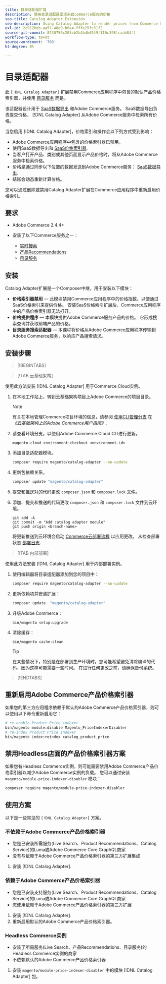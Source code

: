```yaml
---
title: 目录适配器扩展
description: 使用目录适配器呈现来自Commerce服务的价格
seo-title: Catalog Adapter Extension
seo-description: Using Catalog Adapter to render prices from Commerce Services
exl-id: 2c9120eb-aa51-48e9-b6a4-fffe25fc31f2
source-git-commit: 8230756c203cb2b4bdb4949f116c398fcaab84ff
workflow-type: tm+mt
source-wordcount: '708'
ht-degree: 0%

---
```


# 目录适配器

此 `[!DNL Catalog Adapter]` 扩展禁用Commerce应用程序中包含的默认产品价格索引器，并使用 [目录服务](../catalog-service/overview.md) 而是。

该适配器设计用于 [SaaS数据导出](../data-export/overview.md) 和Adobe Commerce服务。 SaaS数据导出负责提交价格， [!DNL Catalog Adapter] 从Adobe Commerce服务中检索所有价格。

当您启用 [!DNL Catalog Adapter]，价格索引和操作会以下列方式受到影响：

- Adobe Commerce应用程序中包含的价格索引器已禁用。
- 使用SaaS数据导出和 [SaaS价格索引器](price-indexing.md).
- 当客户打开产品、类别或其他页面显示产品价格时，将从Adobe Commerce服务中检索价格。
- 价格是通过同步以下位置的数据发送到Adobe Commerce服务： [SaaS数据导出](../data-export/overview.md).
- 结账会动态重新计算价格。

您可以通过删除或禁用Catalog Adapter扩展在Commerce应用程序中重新启用价格索引。

## 要求

- Adobe Commerce 2.4.4+
- 安装了以下Commerce服务之一：

   - [实时搜索](../live-search/install.md)
   - [产品Recommendations](../product-recommendations/install-configure.md)
   - [目录服务](../catalog-service/installation.md)

## 安装

Catalog Adapter扩展是一个Composer中继，用于安装以下模块：

- **价格索引器禁用** — 此模块禁用Commerce应用程序中的价格指数，以便通过SaaS价格索引来提供价格。 安装SaaS价格索引扩展后，Commerce应用程序中的产品价格索引器无法打开。
- **价格提供程序** — 本模块提供Adobe Commerce服务产品的价格。 它形成搜索查询并获取前端产品的价格。
- **目录服务搜索适配器** — 本课程将价格从Adobe Commerce应用程序传输到Adobe Commerce服务，以响应产品搜索请求。

## 安装步骤

>[!BEGINTABS]

>[!TAB 云基础架构]

使用此方法安装 [!DNL Catalog Adapter] 用于Commerce Cloud实例。

1. 在本地工作站上，转到云基础架构项目上Adobe Commerce的项目目录。

   >[!NOTE]
   >
   >有关在本地管理Commerce项目环境的信息，请参阅 [使用CLI管理分支](https://experienceleague.adobe.com/en/docs/commerce-cloud-service/user-guide/develop/cli-branches) 在 _《云基础架构上的Adobe Commerce用户指南》_.

1. 请查看环境分支，以使用Adobe Commerce Cloud CLI进行更新。

   ```shell
   magento-cloud environment:checkout <environment-id>
   ```

1. 添加目录适配器模块。

   ```bash
   composer require magento/catalog-adapter --no-update
   ```

1. 更新包依赖关系。

   ```bash
   composer update "magento/catalog-adapter"
   ```

1. 提交和推送对的代码更改 `composer.json` 和 `composer.lock` 文件。

1. 添加、提交和推送的代码更改 `composer.json` 和 `composer.lock` 文件到云环境。

   ```shell
   git add -A
   git commit -m "Add catalog adapter module"
   git push origin <branch-name>
   ```

   将更新推送到云环境会启动 [Commerce云部署流程](https://experienceleague.adobe.com/en/docs/commerce-cloud-service/user-guide/develop/deploy/process) 以应用更改。 从检查部署状态 [部署日志](https://experienceleague.adobe.com/en/docs/commerce-cloud-service/user-guide/develop/test/log-locations#deploy-log).

>[!TAB 内部部署]

使用此方法安装 [!DNL Catalog Adapter] 用于内部部署实例。

1. 使用编辑器将目录适配器添加到您的项目中：

   ```bash
   composer require magento/catalog-adapter --no-update
   ```

1. 更新依赖项并安装扩展：

   ```bash
   composer update  "magento/catalog-adapter"
   ```

1. 升级Adobe Commerce：

   ```bash
   bin/magento setup:upgrade
   ```

1. 清除缓存：

   ```bash
   bin/magento cache:clean
   ```

   >[!TIP]
   >
   >在某些情况下，特别是在部署到生产环境时，您可能希望避免清除编译的代码，因为这样可能需要一些时间。 在进行任何更改之前，请确保备份系统。

>[!ENDTABS]


## 重新启用Adobe Commerce产品价格索引器

如果您的第三方应用程序依赖于默认的Adobe Commerce产品价格索引器，则可以使用以下命令重新启用它：

```bash
# re-enable Product Price indexer
bin/magento module:disable Magento_PriceIndexerDisabler
# re-index Product Price indexer
bin/magento index:reindex catalog_product_price
```

## 禁用Headless店面的产品价格索引器方案

如果您有Headless Commerce实例，则可能需要禁用Adobe Commerce产品价格索引器以减少Adobe Commerce实例的负载。 您可以通过安装 `magento/module-price-indexer-disabler` 模块：

```bash
composer require magento/module-price-indexer-disabler
```

## 使用方案

以下是一些常见的 `[!DNL Catalog Adapter]` 方案。

### 不依赖于Adobe Commerce产品价格索引器

- 您是已安装所需服务(Live Search、Product Recommendations、Catalog Service)的Luma或Adobe Commerce Core GraphQL商家
- 没有与依赖于Adobe Commerce产品价格索引器的第三方扩展集成

1. 安装 [!DNL Catalog Adapter].

### 依赖于Adobe Commerce产品价格索引器

- 您是已安装支持服务(Live Search、Product Recommendations、Catalog Service)的Luma或Adobe Commerce Core GraphQL商家
- 您使用依赖于Adobe Commerce产品价格索引器的第三方扩展

1. 安装 [!DNL Catalog Adapter].
1. 重新启用默认的Adobe Commerce产品价格索引器。

### Headless Commerce实例

- 安装了所需服务(Live Search、产品Recommendations、目录服务)的Headless Commerce实例的商家
- 不依赖默认的Adobe Commerce产品价格索引器

1. 安装 `magento/module-price-indexer-disabler` 中的模块 [!DNL Catalog Adapter] 包。

